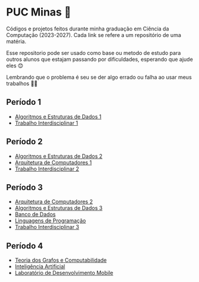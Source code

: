 # PUC Minas :office:

Códigos e projetos feitos durante minha graduação em Ciência da Computação (2023-2027). Cada link se refere a um repositório de uma matéria. 

Esse repositorio pode ser usado como base ou metodo de estudo para outros alunos que estajam passando por dificuldades, esperando que ajude eles :blush:

Lembrando que o problema é seu se der algo errado ou falha ao usar meus trabalhos 🎉🎉

## Período 1

* [Algoritmos e Estruturas de Dados 1](https://github.com/VitorLucioOliveira/AEDS-I)
* [Trabalho Interdisciplinar 1](https://github.com/ICEI-PUC-Minas-PMGCC-TI/ti-1-pmg-cc-m-20231-tiaw-moda-e-estilo)
  
## Período 2

* [Algoritmos e Estruturas de Dados 2](https://github.com/VitorLucioOliveira/AEDS-II)
* [Arquitetura de Computadores 1](https://github.com/VitorLucioOliveira/AC-I)
* [Trabalho Interdisciplinar 2](https://github.com/ICEI-PUC-Minas-CC-TI/plmg-cc-2023-2-ti2-g27-tunerater)

## Período 3
* [Arquitetura de Computadores 2](https://github.com/VitorLucioOliveira/AC-II)
* [Algoritmos e Estruturas de Dados 3](https://github.com/VitorLucioOliveira/AEDS-III)
* [Banco de Dados](https://github.com/VitorLucioOliveira/Banco-de-Dados)
* [Linguagens de Programação](https://github.com/VitorLucioOliveira/LP)
* [Trabalho Interdisciplinar 3](https://github.com/VitorLucioOliveira/TI-III)

## Período 4
* [Teoria dos Grafos e Computabilidade](https://github.com/VitorLucioOliveira/Grafos)
* [Inteligência Artificial](https://github.com/VitorLucioOliveira/Inteligencia-Artificial)
* [Laboratório de Desenvolvimento Mobile](https://github.com/LDDM-PUC-MG/leaf)



